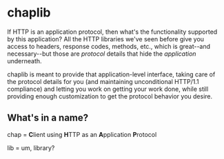 chaplib
=======
If HTTP is an application protocol, then what's the functionality supported
by this application? All the HTTP libraries we've seen before give you access
to headers, response codes, methods, etc., which is great--and necessary--but
those are *protocol* details that hide the *application* underneath.

chaplib is meant to provide that application-level interface, taking care of
the protocol details for you (and maintaining unconditional HTTP/1.1
compliance) and letting you work on getting your work done, while still
providing enough customization to get the protocol behavior you desire.

What's in a name?
-----------------
chap = **C**lient using **H**TTP as an **A**pplication **P**rotocol

lib = um, library?
